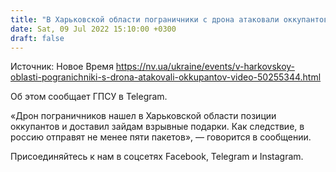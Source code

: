 ```yaml
---
title: "В Харьковской области пограничники с дрона атаковали оккупантов — видео"
date: Sat, 09 Jul 2022 15:10:00 +0300
draft: false
---
```

Источник: Новое Время https://nv.ua/ukraine/events/v-harkovskoy-oblasti-pogranichniki-s-drona-atakovali-okkupantov-video-50255344.html


Об этом сообщает ГПСУ в Telegram.

«Дрон пограничников нашел в Харьковской области позиции оккупантов и доставил зайдам взрывные подарки. Как следствие, в россию отправят не менее пяти пакетов», — говорится в сообщении.

Присоединяйтесь к нам в соцсетях Facebook, Telegram и Instagram.

